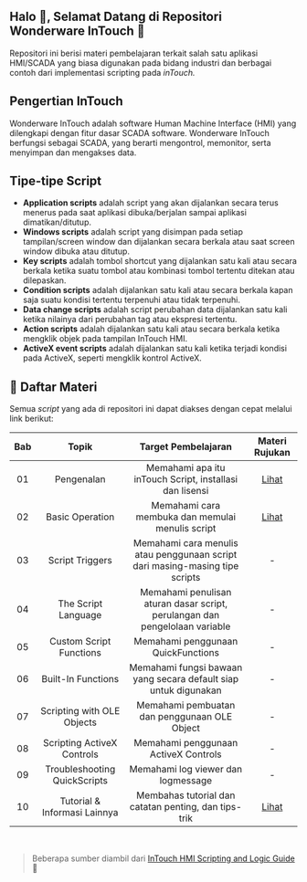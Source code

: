 ## Halo 👋, Selamat Datang di Repositori Wonderware InTouch  🎉

Repositori ini berisi materi pembelajaran terkait salah satu aplikasi HMI/SCADA yang biasa digunakan pada bidang industri dan berbagai contoh dari implementasi scripting pada _inTouch._

## Pengertian InTouch

Wonderware InTouch adalah software Human Machine Interface (HMI) yang dilengkapi dengan fitur dasar SCADA software. Wonderware InTouch berfungsi sebagai SCADA, yang berarti mengontrol, memonitor, serta menyimpan dan mengakses data.

## Tipe-tipe Script
- <b>Application scripts</b> adalah script yang akan dijalankan secara terus menerus pada saat aplikasi dibuka/berjalan sampai aplikasi dimatikan/ditutup.
- <b>Windows scripts</b> adalah script yang disimpan pada setiap tampilan/screen window dan dijalankan secara berkala atau saat screen window dibuka atau ditutup.
- <b>Key scripts</b> adalah tombol shortcut yang dijalankan satu kali atau secara berkala ketika suatu tombol atau kombinasi tombol tertentu ditekan atau dilepaskan.
- <b>Condition scripts</b> adalah dijalankan satu kali atau secara berkala kapan saja suatu kondisi tertentu terpenuhi atau tidak terpenuhi.
- <b>Data change scripts</b> adalah script perubahan data dijalankan satu kali ketika nilainya dari perubahan tag atau ekspresi tertentu.
- <b>Action scripts</b> adalah dijalankan satu kali atau secara berkala ketika mengklik objek pada tampilan InTouch HMI.
- <b>ActiveX event scripts</b> adalah dijalankan satu kali ketika terjadi kondisi pada ActiveX, seperti mengklik kontrol ActiveX.


## :bookmark_tabs: Daftar Materi

Semua _script_ yang ada di repositori ini dapat diakses dengan cepat melalui link berikut:

| Bab     |              Topik               |                                  Target Pembelajaran                                  |            Materi Rujukan            |
| :-----: | :------------------------------: | :-----------------------------------------------------------------------------------: | :----------------------------------: |
|   01    | Pengenalan                       | Memahami apa itu inTouch Script, installasi dan lisensi                               | [Lihat](01_Pengenalan) 							|
|   02    | Basic Operation                  | Memahami cara membuka dan memulai menulis script                                      | [Lihat](02_Basic_Operation) 					|
|   03    | Script Triggers                  | Memahami cara menulis atau penggunaan script dari masing-masing tipe scripts          | -                                    |
|   04    | The Script Language              | Memahami penulisan aturan dasar script, perulangan dan pengelolaan variable           | -                                    |
|   05    | Custom Script Functions          | Memahami penggunaan QuickFunctions                                                    | -                                    |
|   06    | Built-In Functions               | Memahami fungsi bawaan yang secara default siap untuk digunakan                       | -                                    |
|   07    | Scripting with OLE Objects       | Memahami pembuatan dan penggunaan OLE Object                                          | -                                    |
|   08    | Scripting ActiveX Controls       | Memahami penggunaan ActiveX Controls                                                  | -                                    |
|   09    | Troubleshooting QuickScripts     | Memahami log viewer dan logmessage                                                    | -                                    |
|   10    | Tutorial & Informasi Lainnya     | Membahas tutorial dan catatan penting, dan tips-trik                                  | [Lihat](10_Informasi_Tambahan)       |

<br />

> Beberapa sumber diambil dari [InTouch HMI Scripting and Logic Guide](https://cdn.logic-control.com/media/ITScriptsAndLogic.pdf) 🤩

